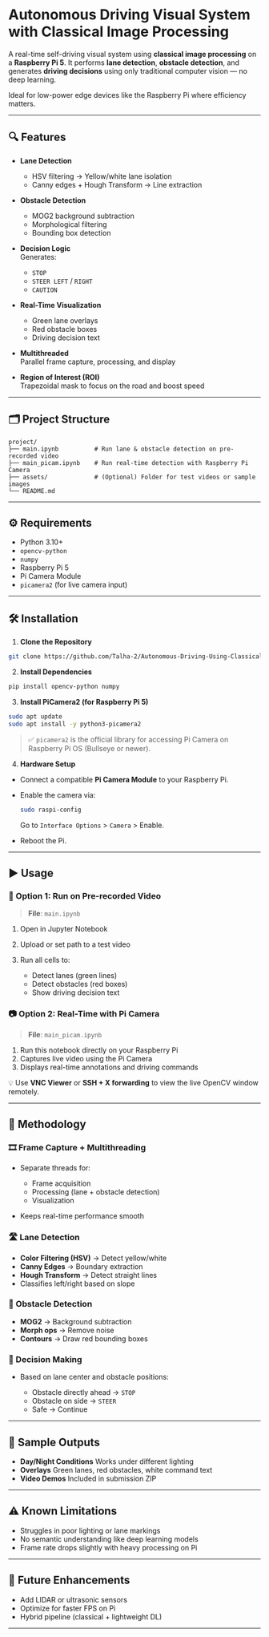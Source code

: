 
# Autonomous Driving Visual System with Classical Image Processing

A real-time self-driving visual system using **classical image processing** on a **Raspberry Pi 5**. It performs **lane detection**, **obstacle detection**, and generates **driving decisions** using only traditional computer vision — no deep learning.

Ideal for low-power edge devices like the Raspberry Pi where efficiency matters.

---

## 🔍 Features

- **Lane Detection**  
  - HSV filtering → Yellow/white lane isolation  
  - Canny edges + Hough Transform → Line extraction  

- **Obstacle Detection**  
  - MOG2 background subtraction  
  - Morphological filtering  
  - Bounding box detection  

- **Decision Logic**  
  Generates:
  - `STOP`
  - `STEER LEFT` / `RIGHT`
  - `CAUTION`

- **Real-Time Visualization**  
  - Green lane overlays  
  - Red obstacle boxes  
  - Driving decision text

- **Multithreaded**  
  Parallel frame capture, processing, and display

- **Region of Interest (ROI)**  
  Trapezoidal mask to focus on the road and boost speed

---

## 🗂️ Project Structure

```plaintext
project/
├── main.ipynb          # Run lane & obstacle detection on pre-recorded video
├── main_picam.ipynb    # Run real-time detection with Raspberry Pi Camera
├── assets/             # (Optional) Folder for test videos or sample images
└── README.md
````

---

## ⚙️ Requirements

* Python 3.10+
* `opencv-python`
* `numpy`
* Raspberry Pi 5
* Pi Camera Module
* `picamera2` (for live camera input)

---

## 🛠️ Installation

1. **Clone the Repository**

```bash
git clone https://github.com/Talha-2/Autonomous-Driving-Using-Classical-Image-Processing-DIP.git
```

2. **Install Dependencies**

```bash
pip install opencv-python numpy
```

3. **Install PiCamera2 (for Raspberry Pi 5)**

```bash
sudo apt update
sudo apt install -y python3-picamera2
```

> ✅ `picamera2` is the official library for accessing Pi Camera on Raspberry Pi OS (Bullseye or newer).

4. **Hardware Setup**

* Connect a compatible **Pi Camera Module** to your Raspberry Pi.
* Enable the camera via:

  ```bash
  sudo raspi-config
  ```

  Go to `Interface Options` > `Camera` > Enable.
* Reboot the Pi.

---

## ▶️ Usage

### 🧪 Option 1: Run on Pre-recorded Video

> **File**: `main.ipynb`

1. Open in Jupyter Notebook
2. Upload or set path to a test video
3. Run all cells to:

   * Detect lanes (green lines)
   * Detect obstacles (red boxes)
   * Show driving decision text

### 📷 Option 2: Real-Time with Pi Camera

> **File**: `main_picam.ipynb`

1. Run this notebook directly on your Raspberry Pi
2. Captures live video using the Pi Camera
3. Displays real-time annotations and driving commands

💡 Use **VNC Viewer** or **SSH + X forwarding** to view the live OpenCV window remotely.

---

## 🧠 Methodology

### 🎞 Frame Capture + Multithreading

* Separate threads for:

  * Frame acquisition
  * Processing (lane + obstacle detection)
  * Visualization
* Keeps real-time performance smooth

### 🛣️ Lane Detection

* **Color Filtering (HSV)** → Detect yellow/white
* **Canny Edges** → Boundary extraction
* **Hough Transform** → Detect straight lines
* Classifies left/right based on slope

### 🚧 Obstacle Detection

* **MOG2** → Background subtraction
* **Morph ops** → Remove noise
* **Contours** → Draw red bounding boxes

### 🧭 Decision Making

* Based on lane center and obstacle positions:

  * Obstacle directly ahead → `STOP`
  * Obstacle on side → `STEER`
  * Safe → Continue

---

## 📸 Sample Outputs

* **Day/Night Conditions**
  Works under different lighting
* **Overlays**
  Green lanes, red obstacles, white command text
* **Video Demos**
  Included in submission ZIP

---

## ⚠️ Known Limitations

* Struggles in poor lighting or lane markings
* No semantic understanding like deep learning models
* Frame rate drops slightly with heavy processing on Pi

---

## 🚀 Future Enhancements

* Add LIDAR or ultrasonic sensors
* Optimize for faster FPS on Pi
* Hybrid pipeline (classical + lightweight DL)

---

